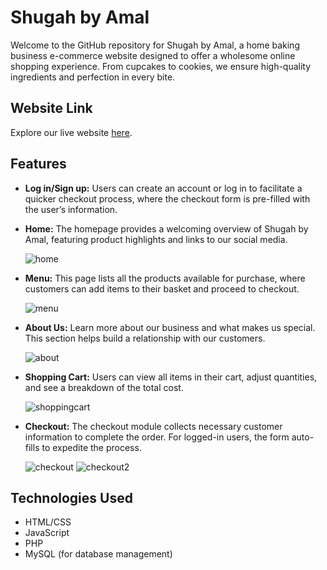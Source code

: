 # Shugah by Amal

Welcome to the GitHub repository for Shugah by Amal, a home baking business e-commerce website designed to offer a wholesome online shopping experience. From cupcakes to cookies, we ensure high-quality ingredients and perfection in every bite.

## Website Link

Explore our live website [here](http://shugahbyamal.000webhostapp.com/).

## Features

- **Log in/Sign up:** Users can create an account or log in to facilitate a quicker checkout process, where the checkout form is pre-filled with the user’s information.
  
- **Home:** The homepage provides a welcoming overview of Shugah by Amal, featuring product highlights and links to our social media.
  
  ![home](https://github.com/user-attachments/assets/c2ab7728-02e8-4903-8adc-70130f2aae98)
  
- **Menu:** This page lists all the products available for purchase, where customers can add items to their basket and proceed to checkout.
  
  ![menu](https://github.com/user-attachments/assets/b83b02f1-ff77-42be-b8ed-174ceab8ddf9)

- **About Us:** Learn more about our business and what makes us special. This section helps build a relationship with our customers.
  
  ![about](https://github.com/user-attachments/assets/7777894c-f48c-419a-941d-29ea9272f575)

- **Shopping Cart:** Users can view all items in their cart, adjust quantities, and see a breakdown of the total cost.
  
  ![shoppingcart](https://github.com/user-attachments/assets/cd952c04-a79e-4b72-9f22-bb9cda990bea)

- **Checkout:** The checkout module collects necessary customer information to complete the order. For logged-in users, the form auto-fills to expedite the process.
  
  ![checkout](https://github.com/user-attachments/assets/2adf095b-b3e6-4cc8-b512-70ab9c065764)
  ![checkout2](https://github.com/user-attachments/assets/96f72a67-395a-4458-9709-ea242a264337)


## Technologies Used

- HTML/CSS
- JavaScript
- PHP
- MySQL (for database management)
